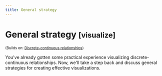 ```yaml
---
title: General strategy
---
```


<!-- Generated automatically from vis-strategy.yml. Do not edit by hand -->

# General strategy <small class='visualize'>[visualize]</small>
<small>(Builds on: [Discrete-continuous relationships](vis-discrete-continuous.md))</small>

You've already gotten some practical experience visualizing discrete-continuous
relationships. Now, we'll take a step back and discuss general strategies for
creating effective visualizations.

